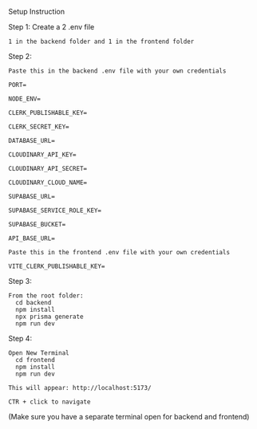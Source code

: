 Setup Instruction

Step 1:
    Create a 2 .env file
    
    1 in the backend folder and 1 in the frontend folder

Step 2:

    Paste this in the backend .env file with your own credentials
    
    PORT=
    
    NODE_ENV=
  
    CLERK_PUBLISHABLE_KEY=
  
    CLERK_SECRET_KEY=
    
    DATABASE_URL=
    
    CLOUDINARY_API_KEY=
    
    CLOUDINARY_API_SECRET=
    
    CLOUDINARY_CLOUD_NAME=
  
    SUPABASE_URL=
    
    SUPABASE_SERVICE_ROLE_KEY=
    
    SUPABASE_BUCKET=
    
    API_BASE_URL=
  
    Paste this in the frontend .env file with your own credentials

    VITE_CLERK_PUBLISHABLE_KEY=

Step 3: 

    From the root folder:
      cd backend
      npm install
      npx prisma generate
      npm run dev
    
Step 4:

    Open New Terminal
      cd frontend
      npm install
      npm run dev
  
    This will appear: http://localhost:5173/
    
    CTR + click to navigate
    
  (Make sure you have a separate terminal open for backend and frontend)




    
